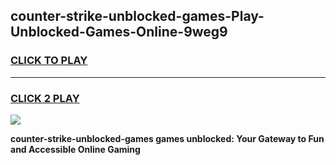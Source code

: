 
## counter-strike-unblocked-games-Play-Unblocked-Games-Online-9weg9
<h3>
<a href="https://premium76.site?title=counter-strike-unblocked-games&ref=24A">CLICK TO PLAY</a></h3>
<hr>

<h3>
<a href="https://premium76.site?title=counter-strike-unblocked-games&ref=24A">CLICK 2 PLAY</a>
  
</h3>

<a href="https://premium76.site?title=counter-strike-unblocked-games&ref=24A"><img src="https://clearcache.store/games.png"></a>


**counter-strike-unblocked-games games unblocked: Your Gateway to Fun and Accessible Online Gaming**
